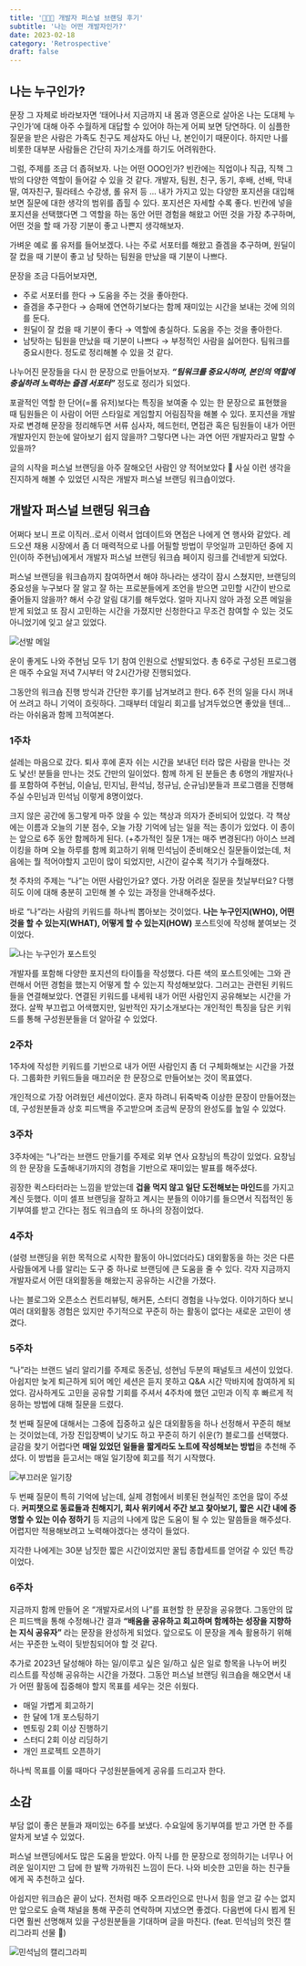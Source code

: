 ```yaml
---
title: '🧑🏻‍🏫 개발자 퍼스널 브랜딩 후기'
subtitle: '나는 어떤 개발자인가?'
date: 2023-02-18
category: 'Retrospective'
draft: false
---
```


## 나는 누구인가?

문장 그 자체로 바라보자면 ‘태어나서 지금까지 내 몸과 영혼으로 살아온 나는 도대체 누구인가’에 대해 아주 수월하게 대답할 수 있어야 하는게 어찌 보면 당연하다.
이 심플한 질문을 받은 사람은 가족도 친구도 제삼자도 아닌 나, 본인이기 때문이다.
하지만 나를 비롯한 대부분 사람들은 간단히 자기소개를 하기도 어려워한다.

그럼, 주제를 조금 더 좁혀보자.
나는 어떤 OOO인가? 빈칸에는 직업이나 직급, 직책 그 밖의 다양한 역할이 들어갈 수 있을 것 같다.
개발자, 팀원, 친구, 동기, 후배, 선배, 막내딸, 여자친구, 필라테스 수강생, 롤 유저 등 … 내가 가지고 있는 다양한 포지션을 대입해보면 질문에 대한 생각의 범위를 좁힐 수 있다. 
포지션은 자세할 수록 좋다.
빈칸에 넣을 포지션을 선택했다면 그 역할을 하는 동안 어떤 경험을 해왔고 어떤 것을 가장 추구하며, 어떤 것을 할 때 가장 기분이 좋고 나쁜지 생각해보자.

가벼운 예로 롤 유저를 들어보겠다.
나는 주로 서포터를 해왔고 즐겜을 추구하며, 원딜이 잘 컸을 때 기분이 좋고 남 탓하는 팀원을 만났을 때 기분이 나쁘다.

문장을 조금 다듬어보자면,
- 주로 서포터를 한다 → 도움을 주는 것을 좋아한다.
- 즐겜을 추구한다 → 승패에 연연하기보다는 함께 재미있는 시간을 보내는 것에 의의를 둔다.
- 원딜이 잘 컸을 때 기분이 좋다 → 역할에 충실하다. 도움을 주는 것을 좋아한다.
- 남탓하는 팀원을 만났을 때 기분이 나쁘다 → 부정적인 사람을 싫어한다. 팀워크를 중요시한다.
정도로 정리해볼 수 있을 것 같다.

나누어진 문장들을 다시 한 문장으로 만들어보자.
***“팀워크를 중요시하며, 본인의 역할에 충실하려 노력하는 즐겜 서포터”*** 정도로 정리가 되었다.

포괄적인 역할 한 단어(=롤 유저)보다는 특징을 보여줄 수 있는 한 문장으로 표현했을 때 팀원들은 이 사람이 어떤 스타일로 게임할지 어림짐작을 해볼 수 있다.
포지션을 개발자로 변경해 문장을 정리해두면 서류 심사자, 헤드헌터, 면접관 혹은 팀원들이 내가 어떤 개발자인지 한눈에 알아보기 쉽지 않을까? 그렇다면 나는 과연 어떤 개발자라고 말할 수 있을까?

글의 시작을 퍼스널 브랜딩을 아주 잘해오던 사람인 양 적어보았다 🤪
사실 이런 생각을 진지하게 해볼 수 있었던 시작은 개발자 퍼스널 브랜딩 워크숍이었다.

## 개발자 퍼스널 브랜딩 워크숍

어쩌다 보니 프로 이직러..로서 이력서 업데이트와 면접은 나에게 연 행사와 같았다.
레드오션 채용 시장에서 좀 더 매력적으로 나를 어필할 방법이 무엇일까 고민하던 중에 지인(이하 주현님)에게서 개발자 퍼스널 브랜딩 워크숍 페이지 링크를 건네받게 되었다.

퍼스널 브랜딩을 워크숍까지 참여하면서 해야 하나라는 생각이 잠시 스쳤지만, 브랜딩의 중요성을 누구보다 잘 알고 잘 하는 프로분들에게 조언을 받으면 고민할 시간이 반으로 줄어들지 않을까? 해서 수강 알림 대기를 해두었다.
얼마 지나지 않아 과정 오픈 메일을 받게 되었고 또 잠시 고민하는 시간을 가졌지만 신청한다고 무조건 참여할 수 있는 것도 아니었기에 잊고 살고 있었다.

![선발 메일](images/2023/01.png)

운이 좋게도 나와 주현님 모두 1기 참여 인원으로 선발되었다.
총 6주로 구성된 프로그램은 매주 수요일 저녁 7시부터 약 2시간가량 진행되었다.

그동안의 워크숍 진행 방식과 간단한 후기를 남겨보려고 한다.
6주 전의 일을 다시 꺼내어 쓰려고 하니 기억이 흐릿하다.
그때부터 데일리 회고를 남겨두었으면 좋았을 텐데… 라는 아쉬움과 함께 끄적여본다.

### 1주차

설레는 마음으로 갔다.
퇴사 후에 혼자 쉬는 시간을 보내던 터라 많은 사람을 만나는 것도 낯선! 분들을 만나는 것도 간만의 일이었다.
함께 하게 된 분들은 총 6명의 개발자(나를 포함하여 주현님, 이슬님, 민지님, 환석님, 정규님, 순규님)분들과 프로그램을 진행해주실 수민님과 민석님 이렇게 8명이었다.

크지 않은 공간에 동그랗게 마주 앉을 수 있는 책상과 의자가 준비되어 있었다.
각 책상에는 이름과 오늘의 기분 점수, 오늘 가장 기억에 남는 일을 적는 종이가 있었다.
이 종이는 앞으로 6주 동안 함께하게 된다. (+추가적인 질문 1개는 매주 변경된다!)
아이스 브레이킹을 하며 오늘 하루를 함께 회고하기 위해 민석님이 준비해오신 질문들이었는데, 처음에는 뭘 적어야할지 고민이 많이 되었지만, 시간이 갈수록 적기가 수월해졌다.

첫 주차의 주제는 “나”는 어떤 사람인가요? 였다. 가장 어려운 질문을 첫날부터요?
다행히도 이에 대해 충분히 고민해 볼 수 있는 과정을 안내해주셨다.

바로 “나”라는 사람의 키워드를 하나씩 뽑아보는 것이었다.
**나는 누구인지(WHO), 어떤 것을 할 수 있는지(WHAT), 어떻게 할 수 있는지(HOW)** 포스트잇에 작성해 붙여보는 것이었다.

![나는 누구인가 포스트잇](images/2023/02.png)

개발자를 포함해 다양한 포지션의 타이틀을 작성했다.
다른 색의 포스트잇에는 그와 관련해서 어떤 경험을 했는지 어떻게 할 수 있는지 작성해보았다.
그러고는 관련된 키워드들을 연결해보았다.
연결된 키워드를 내세워 내가 어떤 사람인지 공유해보는 시간을 가졌다.
살짝 부끄럽고 어색했지만, 일반적인 자기소개보다는 개인적인 특징을 담은 키워드를 통해 구성원분들을 더 알아갈 수 있었다.

### 2주차

1주차에 작성한 키워드를 기반으로 내가 어떤 사람인지 좀 더 구체화해보는 시간을 가졌다.
그룹화한 키워드들을 매끄러운 한 문장으로 만들어보는 것이 목표였다.

개인적으로 가장 어려웠던 세션이었다.
혼자 하려니 뒤죽박죽 이상한 문장이 만들어졌는데, 구성원분들과 상호 피드백을 주고받으며 조금씩 문장의 완성도를 높일 수 있었다.

### 3주차

3주차에는 “나”라는 브랜드 만들기를 주제로 외부 연사 요창님의 특강이 있었다.
요창님의 한 문장을 도출해내기까지의 경험을 기반으로 재미있는 발표를 해주셨다.

굉장한 퀵스타터라는 느낌을 받았는데 **겁을 먹지 않고 일단 도전해보는 마인드**를 가지고 계신 듯했다.
이미 셀프 브랜딩을 잘하고 계시는 분들의 이야기를 들으면서 직접적인 동기부여를 받고 간다는 점도 워크숍의 또 하나의 장점이었다.

### 4주차

(설령 브랜딩을 위한 목적으로 시작한 활동이 아니었더라도) 대외활동을 하는 것은 다른 사람들에게 나를 알리는 도구 중 하나로 브랜딩에 큰 도움을 줄 수 있다.
각자 지금까지 개발자로서 어떤 대외활동을 해왔는지 공유하는 시간을 가졌다.

나는 블로그와 오픈소스 컨트리뷰팅, 해커톤, 스터디 경험을 나누었다.
이야기하다 보니 여러 대외활동 경험은 있지만 주기적으로 꾸준히 하는 활동이 없다는 새로운 고민이 생겼다.

### 5주차

“나”라는 브랜드 널리 알리기를 주제로 동준님, 성현님 두분의 패널토크 세션이 있었다.
아쉽지만 늦게 퇴근하게 되어 메인 세션은 듣지 못하고 Q&A 시간 막바지에 참여하게 되었다.
감사하게도 고민을 공유할 기회를 주셔서 4주차에 했던 고민과 이직 후 빠르게 적응하는 방법에 대해 질문을 드렸다.

첫 번째 질문에 대해서는 그중에 집중하고 싶은 대외활동을 하나 선정해서 꾸준히 해보는 것이었는데, 가장 진입장벽이 낮기도 하고 꾸준히 하기 쉬운(?) 블로그를 선택했다.
글감을 찾기 어렵다면 **매일 있었던 일들을 짧게라도 노트에 작성해보는 방법**을 추천해 주셨다.
이 방법을 듣고서는 매일 일기장에 회고를 적기 시작했다.

![부끄러운 일기장](images/2023/03.jpeg)

두 번째 질문이 특히 기억에 남는데, 실제 경험에서 비롯된 현실적인 조언을 많이 주셨다.
**커피챗으로 동료들과 친해지기, 회사 위키에서 주간 보고 찾아보기, 짧은 시간 내에 증명할 수 있는 이슈 정하기** 등 지금의 나에게 많은 도움이 될 수 있는 말씀들을 해주셨다.
어렵지만 적용해보려고 노력해야겠다는 생각이 들었다.

지각한 나에게는 30분 남짓한 짧은 시간이었지만 꿀팁 종합세트를 얻어갈 수 있던 특강이었다.

### 6주차

지금까지 함께 만들어 온 “개발자로서의 나”를 표현할 한 문장을 공유했다.
그동안의 많은 피드백을 통해 수정해나간 결과 **“배움을 공유하고 회고하며 함께하는 성장을 지향하는 지식 공유자”** 라는 문장을 완성하게 되었다.
앞으로도 이 문장을 계속 활용하기 위해서는 꾸준한 노력이 뒷받침되어야 할 것 같다.

추가로 2023년 달성해야 하는 일/이루고 싶은 일/하고 싶은 일로 항목을 나누어 버킷 리스트를 작성해 공유하는 시간을 가졌다.
그동안 퍼스널 브랜딩 워크숍을 해오면서 내가 어떤 활동에 집중해야 할지 목표를 세우는 것은 쉬웠다.

- 매일 가볍게 회고하기
- 한 달에 1개 포스팅하기
- 멘토링 2회 이상 진행하기
- 스터디 2회 이상 리딩하기
- 개인 프로젝트 오픈하기

하나씩 목표를 이룰 때마다 구성원분들에게 공유를 드리고자 한다.

## 소감

부담 없이 좋은 분들과 재미있는 6주를 보냈다. 
수요일에 동기부여를 받고 가면 한 주를 알차게 보낼 수 있었다.

퍼스널 브랜딩에서도 많은 도움을 받았다.
아직 나를 한 문장으로 정의하기는 너무나 어려운 일이지만 그 답에 한 발짝 가까워진 느낌이 든다.
나와 비슷한 고민을 하는 친구들에게 꼭 추천하고 싶다.

아쉽지만 워크숍은 끝이 났다.
전처럼 매주 오프라인으로 만나서 힘을 얻고 갈 수는 없지만 앞으로도 슬랙 채널을 통해 꾸준히 연락하며 지냈으면 좋겠다.
다음번에 다시 뵙게 된다면 훨씬 선명해져 있을 구성원분들을 기대하며 글을 마친다. (feat. 민석님의 멋진 캘리그라피 선물 🎁)

![민석님의 캘리그라피](images/2023/04.png)
